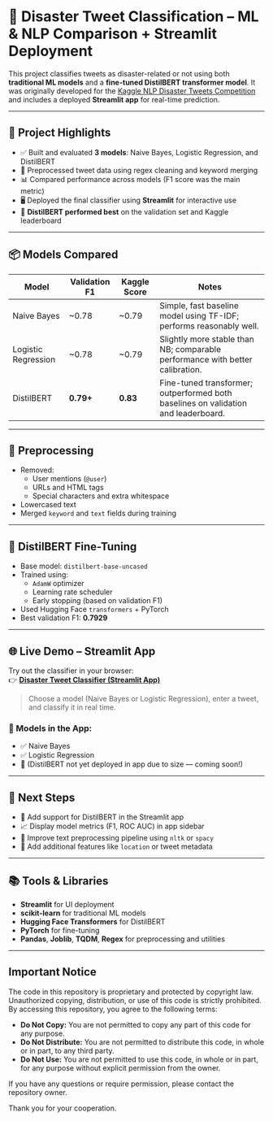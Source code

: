 # 🧠 Disaster Tweet Classification – ML & NLP Comparison + Streamlit Deployment

This project classifies tweets as disaster-related or not using both **traditional ML models** and a **fine-tuned DistilBERT transformer model**. It was originally developed for the [Kaggle NLP Disaster Tweets Competition](https://www.kaggle.com/competitions/nlp-getting-started) and includes a deployed **Streamlit app** for real-time prediction.

---

## 🚀 Project Highlights

- ✅ Built and evaluated **3 models**: Naive Bayes, Logistic Regression, and DistilBERT
- 🧪 Preprocessed tweet data using regex cleaning and keyword merging
- 📊 Compared performance across models (F1 score was the main metric)
- 🖥️ Deployed the final classifier using **Streamlit** for interactive use
- 🥇 **DistilBERT performed best** on the validation set and Kaggle leaderboard

---

## 📦 Models Compared

| Model              | Validation F1 | Kaggle Score | Notes                          |
|-------------------|---------------|--------------|--------------------------------|
| Naive Bayes        | ~0.78         | ~0.79        | Simple, fast baseline model using TF-IDF; performs reasonably well.           |
| Logistic Regression| ~0.78         | ~0.79        | Slightly more stable than NB; comparable performance with better calibration.        |
| DistilBERT         | **0.79+**     | **0.83**| Fine-tuned transformer; outperformed both baselines on validation and leaderboard.   |

---

## 🧹 Preprocessing

- Removed:
  - User mentions (`@user`)
  - URLs and HTML tags
  - Special characters and extra whitespace
- Lowercased text
- Merged `keyword` and `text` fields during training

---

## 🧠 DistilBERT Fine-Tuning

- Base model: `distilbert-base-uncased`
- Trained using:
  - `AdamW` optimizer
  - Learning rate scheduler
  - Early stopping (based on validation F1)
- Used Hugging Face `transformers` + PyTorch
- Best validation F1: **0.7929**

---

## 🌐 Live Demo – Streamlit App

Try out the classifier in your browser:  
👉 **[Disaster Tweet Classifier (Streamlit App)](https://disastertweetclassifier.streamlit.app/)**

> Choose a model (Naive Bayes or Logistic Regression), enter a tweet, and classify it in real time.

### 🔧 Models in the App:
- ✅ Naive Bayes
- ✅ Logistic Regression
- 🚧 (DistilBERT not yet deployed in app due to size — coming soon!)

---

## 🧪 Next Steps

- 🔧 Add support for DistilBERT in the Streamlit app
- 📈 Display model metrics (F1, ROC AUC) in app sidebar
- 🧹 Improve text preprocessing pipeline using `nltk` or `spacy`
- 🔄 Add additional features like `location` or tweet metadata

---

## 📚 Tools & Libraries

- **Streamlit** for UI deployment
- **scikit-learn** for traditional ML models
- **Hugging Face Transformers** for DistilBERT
- **PyTorch** for fine-tuning
- **Pandas**, **Joblib**, **TQDM**, **Regex** for preprocessing and utilities

---

## Important Notice

The code in this repository is proprietary and protected by copyright law. Unauthorized copying, distribution, or use of this code is strictly prohibited. By accessing this repository, you agree to the following terms:

- **Do Not Copy:** You are not permitted to copy any part of this code for any purpose.
- **Do Not Distribute:** You are not permitted to distribute this code, in whole or in part, to any third party.
- **Do Not Use:** You are not permitted to use this code, in whole or in part, for any purpose without explicit permission from the owner.

If you have any questions or require permission, please contact the repository owner.

Thank you for your cooperation.


